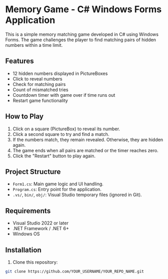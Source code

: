 # Memory Game - C# Windows Forms Application

This is a simple memory matching game developed in C# using Windows Forms. The game challenges the player to find matching pairs of hidden numbers within a time limit.

## Features

- 12 hidden numbers displayed in PictureBoxes
- Click to reveal numbers
- Check for matching pairs
- Count of mismatched tries
- Countdown timer with game over if time runs out
- Restart game functionality

## How to Play

1. Click on a square (PictureBox) to reveal its number.
2. Click a second square to try and find a match.
3. If the numbers match, they remain revealed. Otherwise, they are hidden again.
4. The game ends when all pairs are matched or the timer reaches zero.
5. Click the "Restart" button to play again.

## Project Structure

- `Form1.cs`: Main game logic and UI handling.
- `Program.cs`: Entry point for the application.
- `.vs/`, `bin/`, `obj/`: Visual Studio temporary files (ignored in Git).

## Requirements

- Visual Studio 2022 or later
- .NET Framework / .NET 6+
- Windows OS

## Installation

1. Clone this repository:

```bash
git clone https://github.com/YOUR_USERNAME/YOUR_REPO_NAME.git
